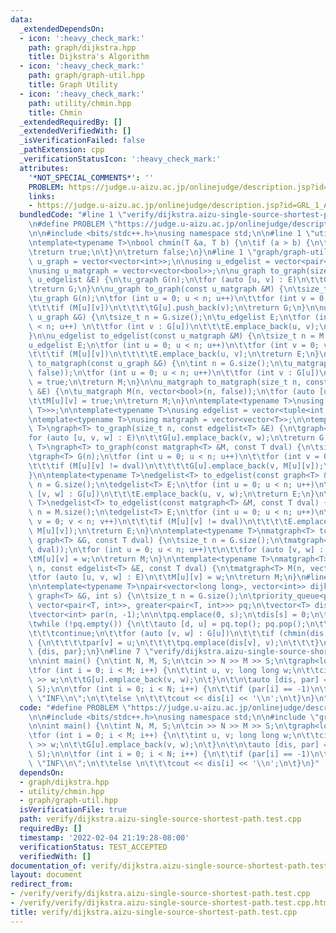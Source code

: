 ```yaml
---
data:
  _extendedDependsOn:
  - icon: ':heavy_check_mark:'
    path: graph/dijkstra.hpp
    title: Dijkstra's Algorithm
  - icon: ':heavy_check_mark:'
    path: graph/graph-util.hpp
    title: Graph Utility
  - icon: ':heavy_check_mark:'
    path: utility/chmin.hpp
    title: Chmin
  _extendedRequiredBy: []
  _extendedVerifiedWith: []
  _isVerificationFailed: false
  _pathExtension: cpp
  _verificationStatusIcon: ':heavy_check_mark:'
  attributes:
    '*NOT_SPECIAL_COMMENTS*': ''
    PROBLEM: https://judge.u-aizu.ac.jp/onlinejudge/description.jsp?id=GRL_1_A
    links:
    - https://judge.u-aizu.ac.jp/onlinejudge/description.jsp?id=GRL_1_A
  bundledCode: "#line 1 \"verify/dijkstra.aizu-single-source-shortest-path.test.cpp\"\
    \n#define PROBLEM \"https://judge.u-aizu.ac.jp/onlinejudge/description.jsp?id=GRL_1_A\"\
    \n\n#include <bits/stdc++.h>\nusing namespace std;\n\n#line 1 \"utility/chmin.hpp\"\
    \ntemplate<typename T>\nbool chmin(T &a, T b) {\n\tif (a > b) {\n\t\ta = b;\n\t\
    \treturn true;\n\t}\n\treturn false;\n}\n#line 1 \"graph/graph-util.hpp\"\nusing\
    \ u_graph = vector<vector<int>>;\n\nusing u_edgelist = vector<pair<int, int>>;\n\
    \nusing u_matgraph = vector<vector<bool>>;\n\nu_graph to_graph(size_t n, const\
    \ u_edgelist &E) {\n\tu_graph G(n);\n\tfor (auto [u, v] : E)\n\t\tG[u].push_back(v);\n\
    \treturn G;\n}\n\nu_graph to_graph(const u_matgraph &M) {\n\tsize_t n = M.size();\n\
    \tu_graph G(n);\n\tfor (int u = 0; u < n; u++)\n\t\tfor (int v = 0; v < n; v++)\n\
    \t\t\tif (M[u][v])\n\t\t\t\tG[u].push_back(v);\n\treturn G;\n}\n\nu_edgelist to_edgelist(const\
    \ u_graph &G) {\n\tsize_t n = G.size();\n\tu_edgelist E;\n\tfor (int u = 0; u\
    \ < n; u++) \n\t\tfor (int v : G[u])\n\t\t\tE.emplace_back(u, v);\n\treturn E;\n\
    }\n\nu_edgelist to_edgelist(const u_matgraph &M) {\n\tsize_t n = M.size();\n\t\
    u_edgelist E;\n\tfor (int u = 0; u < n; u++)\n\t\tfor (int v = 0; v < n; v++)\n\
    \t\t\tif (M[u][v])\n\t\t\t\tE.emplace_back(u, v);\n\treturn E;\n}\n\nu_matgraph\
    \ to_matgraph(const u_graph &G) {\n\tint n = G.size();\n\tu_matgraph M(n, vector<bool>(n,\
    \ false));\n\tfor (int u = 0; u < n; u++)\n\t\tfor (int v : G[u])\n\t\t\tM[u][v]\
    \ = true;\n\treturn M;\n}\n\nu_matgraph to_matgraph(size_t n, const u_edgelist\
    \ &E) {\n\tu_matgraph M(n, vector<bool>(n, false));\n\tfor (auto [u, v] : E)\n\
    \t\tM[u][v] = true;\n\treturn M;\n}\n\ntemplate<typename T>\nusing graph = vector<vector<pair<int,\
    \ T>>>;\n\ntemplate<typename T>\nusing edgelist = vector<tuple<int, int, T>>;\n\
    \ntemplate<typename T>\nusing matgraph = vector<vector<T>>;\n\ntemplate<typename\
    \ T>\ngraph<T> to_graph(size_t n, const edgelist<T> &E) {\n\tgraph<T> G(n);\n\t\
    for (auto [u, v, w] : E)\n\t\tG[u].emplace_back(v, w);\n\treturn G;\n}\n\ntemplate<typename\
    \ T>\ngraph<T> to_graph(const matgraph<T> &M, const T dval) {\n\tsize_t n = M.size();\n\
    \tgraph<T> G(n);\n\tfor (int u = 0; u < n; u++)\n\t\tfor (int v = 0; v < n; v++)\n\
    \t\t\tif (M[u][v] != dval)\n\t\t\t\tG[u].emplace_back(v, M[u][v]);\n\treturn G;\n\
    }\n\ntemplate<typename T>\nedgelist<T> to_edgelist(const graph<T> &G) {\n\tsize_t\
    \ n = G.size();\n\tedgelist<T> E;\n\tfor (int u = 0; u < n; u++)\n\t\tfor (auto\
    \ [v, w] : G[u])\n\t\t\tE.emplace_back(u, v, w);\n\treturn E;\n}\n\ntemplate<typename\
    \ T>\nedgelist<T> to_edgelist(const matgraph<T> &M, const T dval) {\n\tsize_t\
    \ n = M.size();\n\tedgelist<T> E;\n\tfor (int u = 0; u < n; u++)\n\t\tfor (int\
    \ v = 0; v < n; v++)\n\t\t\tif (M[u][v] != dval)\n\t\t\t\tE.emplace_back(u, v,\
    \ M[u][v]);\n\treturn E;\n}\n\ntemplate<typename T>\nmatgraph<T> to_matgraph(const\
    \ graph<T> &G, const T dval) {\n\tsize_t n = G.size();\n\tmatgraph<T> M(n, vector<T>(n,\
    \ dval));\n\tfor (int u = 0; u < n; u++)\t\n\t\tfor (auto [v, w] : G[u])\n\t\t\
    \tM[u][v] = w;\n\treturn M;\n}\n\ntemplate<typename T>\nmatgraph<T> to_matgraph(size_t\
    \ n, const edgelist<T> &E, const T dval) {\n\tmatgraph<T> M(n, vector<T>(n, dval));\n\
    \tfor (auto [u, v, w] : E)\n\t\tM[u][v] = w;\n\treturn M;\n}\n#line 3 \"graph/dijkstra.hpp\"\
    \n\ntemplate<typename T>\npair<vector<long long>, vector<int>> dijkstra(const\
    \ graph<T> &G, int s) {\n\tsize_t n = G.size();\n\tpriority_queue<pair<T, int>,\
    \ vector<pair<T, int>>, greater<pair<T, int>>> pq;\n\tvector<T> dis(n, numeric_limits<T>::max());\n\
    \tvector<int> par(n, -1);\n\n\tpq.emplace(0, s);\n\tdis[s] = 0;\n\tpar[s] = s;\n\
    \twhile (!pq.empty()) {\n\t\tauto [d, u] = pq.top(); pq.pop();\n\t\tif (d != dis[u])\n\
    \t\t\tcontinue;\n\t\tfor (auto [v, w] : G[u])\n\t\t\tif (chmin(dis[v], d + w))\
    \ {\n\t\t\t\tpar[v] = u;\n\t\t\t\tpq.emplace(dis[v], v);\n\t\t\t}\n\t}\n\treturn\
    \ {dis, par};\n}\n#line 7 \"verify/dijkstra.aizu-single-source-shortest-path.test.cpp\"\
    \n\nint main() {\n\tint N, M, S;\n\tcin >> N >> M >> S;\n\tgraph<long long> G(N);\n\
    \tfor (int i = 0; i < M; i++) {\n\t\tint u, v; long long w;\n\t\tcin >> u >> v\
    \ >> w;\n\t\tG[u].emplace_back(v, w);\n\t}\n\t\n\tauto [dis, par] = dijkstra(G,\
    \ S);\n\n\tfor (int i = 0; i < N; i++) {\n\t\tif (par[i] == -1)\n\t\t\tcout <<\
    \ \"INF\\n\";\n\t\telse \n\t\t\tcout << dis[i] << '\\n';\n\t}\n}\n"
  code: "#define PROBLEM \"https://judge.u-aizu.ac.jp/onlinejudge/description.jsp?id=GRL_1_A\"\
    \n\n#include <bits/stdc++.h>\nusing namespace std;\n\n#include \"graph/dijkstra.hpp\"\
    \n\nint main() {\n\tint N, M, S;\n\tcin >> N >> M >> S;\n\tgraph<long long> G(N);\n\
    \tfor (int i = 0; i < M; i++) {\n\t\tint u, v; long long w;\n\t\tcin >> u >> v\
    \ >> w;\n\t\tG[u].emplace_back(v, w);\n\t}\n\t\n\tauto [dis, par] = dijkstra(G,\
    \ S);\n\n\tfor (int i = 0; i < N; i++) {\n\t\tif (par[i] == -1)\n\t\t\tcout <<\
    \ \"INF\\n\";\n\t\telse \n\t\t\tcout << dis[i] << '\\n';\n\t}\n}"
  dependsOn:
  - graph/dijkstra.hpp
  - utility/chmin.hpp
  - graph/graph-util.hpp
  isVerificationFile: true
  path: verify/dijkstra.aizu-single-source-shortest-path.test.cpp
  requiredBy: []
  timestamp: '2022-02-04 21:19:28-08:00'
  verificationStatus: TEST_ACCEPTED
  verifiedWith: []
documentation_of: verify/dijkstra.aizu-single-source-shortest-path.test.cpp
layout: document
redirect_from:
- /verify/verify/dijkstra.aizu-single-source-shortest-path.test.cpp
- /verify/verify/dijkstra.aizu-single-source-shortest-path.test.cpp.html
title: verify/dijkstra.aizu-single-source-shortest-path.test.cpp
---
```

